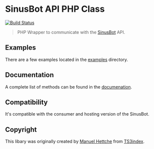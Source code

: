 # SinusBot API PHP Class

[![Build Status](https://travis-ci.org/SinusBot/api-php.svg?branch=master)](https://travis-ci.org/SinusBot/api-php)

> PHP Wrapper to communicate with the [SinusBot](https://sinusbot.com) API.

## Examples

There are a few examples located in the [examples](examples/) directory.

## Documentation

A complete list of methods can be found in the [documenation](https://sinusbot.github.io/api-php).

## Compatibility

It's compatible with the consumer and hosting version of the SinusBot.

## Copyright

This libary was originally created by [Manuel Hettche](https://github.com/marburger93) from [TS3index](https://ts3index.com).